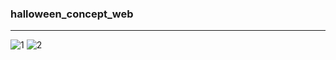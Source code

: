 ### halloween_concept_web
-----

![1](https://github.com/jjisoooo/halloween_web/assets/118805310/9093224c-7652-4e42-88a9-651840677313)
![2](https://github.com/jjisoooo/halloween_web/assets/118805310/cbd27177-e390-4688-b2d4-0a839df2d80d)
